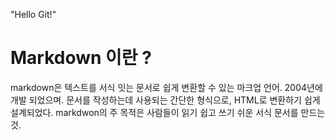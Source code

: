 "Hello Git!"

# Markdown 이란 ?
markdown은 텍스트를 서식 잇는 문서로 쉽게 변환할 수 있는 마크업 언어. 2004년에 개발 되었으며. 문서를 작성하는데 사용되는 간단한 형식으로, HTML로 변환하기 쉽게 설계되었다.
markdwon의 주 목적은 사람들이 읽기 쉽고 쓰기 쉬운 서식 문서를 만드는것.
